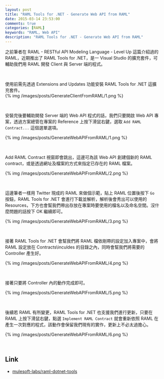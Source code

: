 ```yaml
---
layout: post
title: "RAML Tools for .NET - Generate Web API from RAML"
date: 2015-03-14 23:53:00
comments: true
categories: [RAML]
keywords: "RAML, Web API"
description: "RAML Tools for .NET - Generate Web API from RAML"
---
```


之前筆者在 RAML - RESTful API Modeling Language - Level Up 這篇介紹過的 RAML，近期推出了 RAML Tools for .NET，是一 Visual Studio 的擴充套件，可輔助我們用 RAML 開發 Client 與 Server 端的程式。

<!-- More -->

<br/>


使用前需先透過 Extensions and Updates 功能安裝 RAML Tools for .NET 這擴充套件。  
{% img /images/posts/GenerateClientFromRAML/1.png %}

<br/>


安裝完後要輔助開發 Server 端的 Web API 程式的話，我們只要開啟 Web API 專案，透過方案總管在專案的 Reference 上按下滑鼠右鍵，選取 `Add RAML Contract...` 這個選單選項。  

{% img /images/posts/GenerateWebAPIFromRAML/1.png %}

<br/>


Add RAML Contract 視窗即會跳出，這邊可為該 Web API 創建個新的 RAML contract，或是透過網址及檔案的方式來指定已存在的 RAML 檔案。  

{% img /images/posts/GenerateWebAPIFromRAML/2.png %}

<br/>


這邊筆者一樣用 Twitter 現成的 RAML 來做個示範，貼上 RAML 位置後按下 `Go` 按鈕，RAML Tools for .NET 會進行下載並解析，解析後會秀出可以使用的 Resources，下方也會幫我們帶出存放在專案時要使用的檔名以及命名空間。沒什麼問題的話按下 OK 繼續即可。  

{% img /images/posts/GenerateWebAPIFromRAML/3.png %}

<br/>


接著 RAML Tools for .NET 會幫我們將 RAML 檔依剛帶的設定加入專案中，會將 RAML 設定放在 Contracts\inculdes 的目錄之內，同時會幫我們將需要的 Controller 產生好。

{% img /images/posts/GenerateWebAPIFromRAML/4.png %}

<br/>


接著只要將 Controller 內的動作完成即可。  

{% img /images/posts/GenerateWebAPIFromRAML/5.png %}

<br/>


後續若 RAML 有所變更，RAML Tools for .NET 也支援我們進行更新，只要在 RAML 上按下滑鼠右鍵，點選 `Implement RAML Contract` 就會重新依照 RAML 在產生一次對應的程式，該動作會保留我們現有的實作，更新上不必太過擔心。  

{% img /images/posts/GenerateWebAPIFromRAML/6.png %}

<br/>


Link
----
* [mulesoft-labs/raml-dotnet-tools](https://github.com/mulesoft-labs/raml-dotnet-tools)
